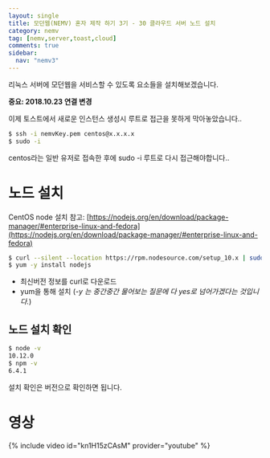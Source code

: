 ```yaml
---
layout: single
title: 모던웹(NEMV) 혼자 제작 하기 3기 - 30 클라우드 서버 노드 설치
category: nemv
tag: [nemv,server,toast,cloud]
comments: true
sidebar:
  nav: "nemv3"
---
```


리눅스 서버에 모던웹을 서비스할 수 있도록 요소들을 설치해보겠습니다.

**중요: 2018.10.23 연결 변경**
  
이제 토스트에서 새로운 인스턴스 생성시 루트로 접근을 못하게 막아놓았습니다..

```bash
$ ssh -i nemvKey.pem centos@x.x.x.x
$ sudo -i
```

centos라는 일반 유저로 접속한 후에 sudo -i 루트로 다시 접근해야합니다..

# 노드 설치

CentOS node 설치 참고: [https://nodejs.org/en/download/package-manager/#enterprise-linux-and-fedora](https://nodejs.org/en/download/package-manager/#enterprise-linux-and-fedora)

```bash
$ curl --silent --location https://rpm.nodesource.com/setup_10.x | sudo bash -
$ yum -y install nodejs
```

- 최신버전 정보를 curl로 다운로드
- yum을 통해 설치 (_-y 는 중간중간 물어보는 질문에 다 yes로 넘어가겠다는 것입니다._)

## 노드 설치 확인

```bash
$ node -v
10.12.0
$ npm -v
6.4.1
```

설치 확인은 버전으로 확인하면 됩니다.

# 영상

{% include video id="kn1H15zCAsM" provider="youtube" %}   




